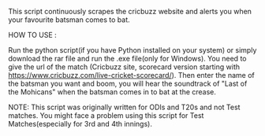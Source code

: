 This script continuously scrapes the cricbuzz website and alerts you when your favourite batsman comes to bat.

HOW TO USE :

Run the python script(if you have Python installed on your system) or simply download the rar file and run the .exe file(only for Windows). You need to give the url of the match (Cricbuzz site, scorecard version starting with https://www.cricbuzz.com/live-cricket-scorecard/). Then enter the name of the batsman you want and boom, you will hear the soundtrack of "Last of the Mohicans" when the batsman comes in to bat at the crease.

NOTE: This script was originally written for ODIs and T20s and not Test matches. You might face a problem using this script for Test Matches(especially for 3rd and 4th innings).
